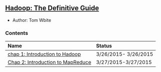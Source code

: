 ## [Hadoop: The Definitive Guide](http://www.amazon.com/Hadoop-Definitive-Guide-Tom-White/dp/1449311520)

- Author: Tom Wbite

### Contents

|Name| Status|
|:---|:---|
|[chap 1: Introduction to Hadoop](./file/chap1.md)| 3/26/2015- 3/26/2015 |
|[Chap 2: Introduction to MapReduce](./file/chap2.md)| 3/27/2015-3/27/2015|
